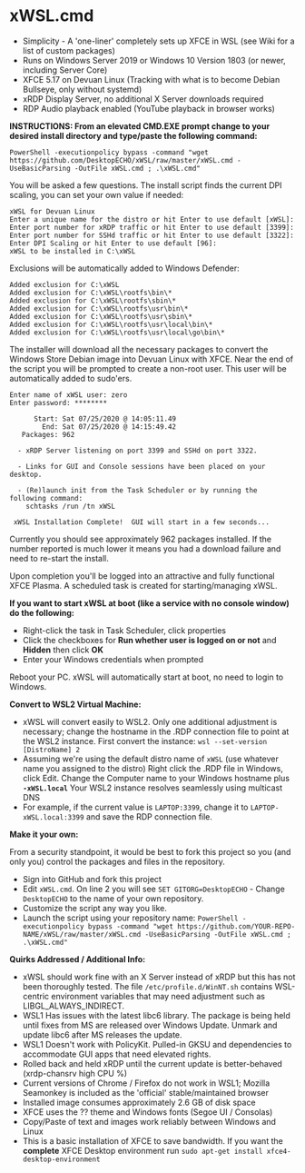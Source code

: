 # xWSL.cmd

- Simplicity - A 'one-liner' completely sets up XFCE in WSL (see Wiki for a list of custom packages)
- Runs on Windows Server 2019 or Windows 10 Version 1803 (or newer, including Server Core)
- XFCE 5.17 on Devuan Linux (Tracking with what is to become Debian Bullseye, only without systemd) 
- xRDP Display Server, no additional X Server downloads required
- RDP Audio playback enabled (YouTube playback in browser works)

**INSTRUCTIONS:  From an elevated CMD.EXE prompt change to your desired install directory and type/paste the following command:**

```
PowerShell -executionpolicy bypass -command "wget https://github.com/DesktopECHO/xWSL/raw/master/xWSL.cmd -UseBasicParsing -OutFile xWSL.cmd ; .\xWSL.cmd"
```

You will be asked a few questions.  The install script finds the current DPI scaling, you can set your own value if needed:

```
xWSL for Devuan Linux
Enter a unique name for the distro or hit Enter to use default [xWSL]:
Enter port number for xRDP traffic or hit Enter to use default [3399]:
Enter port number for SSHd traffic or hit Enter to use default [3322]:
Enter DPI Scaling or hit Enter to use default [96]:
xWSL to be installed in C:\xWSL
```

Exclusions will be automatically added to Windows Defender:

```
Added exclusion for C:\xWSL
Added exclusion for C:\xWSL\rootfs\bin\*
Added exclusion for C:\xWSL\rootfs\sbin\*
Added exclusion for C:\xWSL\rootfs\usr\bin\*
Added exclusion for C:\xWSL\rootfs\usr\sbin\*
Added exclusion for C:\xWSL\rootfs\usr\local\bin\*
Added exclusion for C:\xWSL\rootfs\usr\local\go\bin\*
```

The installer will download all the necessary packages to convert the Windows Store Debian image into Devuan Linux with XFCE.
Near the end of the script you will be prompted to create a non-root user.  This user will be automatically added to sudo'ers.

```
Enter name of xWSL user: zero
Enter password: ********

      Start: Sat 07/25/2020 @ 14:05:11.49
        End: Sat 07/25/2020 @ 14:15:49.42
   Packages: 962

  - xRDP Server listening on port 3399 and SSHd on port 3322.

  - Links for GUI and Console sessions have been placed on your desktop.

  - (Re)launch init from the Task Scheduler or by running the following command:
    schtasks /run /tn xWSL

 xWSL Installation Complete!  GUI will start in a few seconds...
```

Currently you should see approximately 962 packages installed.  If the number reported is much lower it means you had a download failure and need to re-start the install.

Upon completion you'll be logged into an attractive and fully functional XFCE Plasma.  A scheduled task is created for starting/managing xWSL. 

   **If you want to start xWSL at boot (like a service with no console window) do the following:**

   - Right-click the task in Task Scheduler, click properties
   - Click the checkboxes for **Run whether user is logged on or not** and **Hidden** then click **OK**
   - Enter your Windows credentials when prompted

   Reboot your PC.  xWSL will automatically start at boot, no need to login to Windows.

**Convert to WSL2 Virtual Machine:**
-  xWSL will convert easily to WSL2.  Only one additional adjustment is necessary; change the hostname in the .RDP connection file to point at the WSL2 instance.  First convert the instance:
    ```wsl --set-version [DistroName] 2```
- Assuming we're using the default distro name of ```xWSL``` (use whatever name you assigned to the distro)  Right click the .RDP file in Windows, click Edit.  Change the Computer name to your Windows hostname plus **```-xWSL.local```**  Your WSL2 instance resolves seamlessly using multicast DNS  
- For example, if the current value is ```LAPTOP:3399```, change it to ```LAPTOP-xWSL.local:3399``` and save the RDP connection file.  

**Make it your own:**

From a security standpoint, it would be best to fork this project so you (and only you) control the packages and files in the repository.

- Sign into GitHub and fork this project
- Edit ```xWSL.cmd```.  On line 2 you will see ```SET GITORG=DesktopECHO``` - Change ```DesktopECHO``` to the name of your own repository.
- Customize the script any way you like.
- Launch the script using your repository name:
 ```PowerShell -executionpolicy bypass -command "wget https://github.com/YOUR-REPO-NAME/xWSL/raw/master/xWSL.cmd -UseBasicParsing -OutFile xWSL.cmd ; .\xWSL.cmd"```

**Quirks Addressed / Additional Info:**
- xWSL should work fine with an X Server instead of xRDP but this has not been thoroughly tested.  The file ```/etc/profile.d/WinNT.sh``` contains WSL-centric environment variables that may need adjustment such as LIBGL_ALWAYS_INDIRECT.
- WSL1 Has issues with the latest libc6 library.  The package is being held until fixes from MS are released over Windows Update.  Unmark and update libc6 after MS releases the update.
- WSL1 Doesn't work with PolicyKit.  Pulled-in GKSU and dependencies to accommodate GUI apps that need elevated rights.  
- Rolled back and held xRDP until the current update is better-behaved (xrdp-chansrv high CPU %)
- Current versions of Chrome / Firefox do not work in WSL1; Mozilla Seamonkey is included as the 'official' stable/maintained browser
- Installed image consumes approximately 2.6 GB of disk space
- XFCE uses the ?? theme and Windows fonts (Segoe UI / Consolas)
- Copy/Paste of text and images work reliably between Windows and Linux
- This is a basic installation of XFCE to save bandwidth.  If you want the **complete** XFCE Desktop environment run ```sudo apt-get install xfce4-desktop-environment``` 
